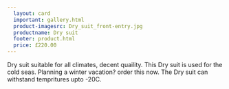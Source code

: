 ```yaml
---
  layout: card
  important: gallery.html
  product-imagesrc: Dry_suit_front-entry.jpg
  productname: Dry suit
  footer: product.html
  price: £220.00
---
```

Dry suit suitable for all climates, decent quaility.
This Dry suit is used for the cold seas. Planning a winter vacation? order this now.
The Dry suit can withstand tempritures upto -20C.
